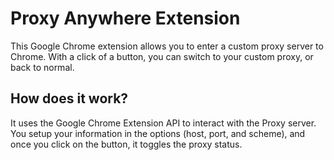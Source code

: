 Proxy Anywhere Extension
=====================================

This Google Chrome extension allows you to enter a custom proxy server to Chrome.
With a click of a button, you can switch to your custom proxy, or back to normal.

How does it work?
----------------
It uses the Google Chrome Extension API to interact with the Proxy server.
You setup your information in the options (host, port, and scheme), and once
you click on the button, it toggles the proxy status.


